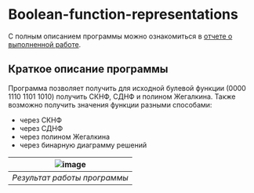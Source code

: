 # Boolean-function-representations
С полным описанием программы можно ознакомиться в [отчете о выполненной работе](https://github.com/tutibase/Boolean-function-representations/blob/main/report.pdf).

## Краткое описание программы
Программа позволяет получить для исходной булевой функции (0000 1110 1101 1010) получить СКНФ, СДНФ и полином Жегалкина. Также возможно получить значения функции разными способами:
- через СКНФ
- через СДНФ
- через полином Жегалкина
- через бинарную диаграмму решений

| ![image](https://github.com/tutibase/Boolean-function-representations/assets/44751053/61be11df-1ad2-4181-b35f-a95de450e90a) | 
|:--:| 
| *Результат работы программы* |
